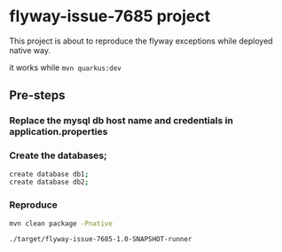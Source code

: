 # flyway-issue-7685 project

This project is about to reproduce the flyway exceptions while deployed native way.

it works while ```mvn quarkus:dev```


## Pre-steps

### Replace the mysql db host name and credentials in application.properties

### Create the databases;
```sh
create database db1;
create database db2;
```

### Reproduce
```sh
mvn clean package -Pnative

./target/flyway-issue-7685-1.0-SNAPSHOT-runner

```